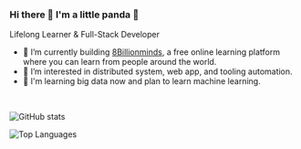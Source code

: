 ### Hi there 👋 I'm a little panda 🐼

Lifelong Learner & Full-Stack Developer

- 🤖 I’m currently building [8Billionminds](https://www.facebook.com/8billionminds/), a free online learning platform where you can learn from people around the world.
- 🤔 I’m interested in distributed system, web app, and tooling automation.
- 🔭 I'm learning big data now and plan to learn machine learning.

&nbsp;
&nbsp;

![GitHub stats](https://github-readme-stats.vercel.app/api?username=cutePanda123&hide=issues&show_icons=true&hide_border=true&custom_title=GitHub%20Stats)

![Top Languages](https://github-readme-stats.vercel.app/api/top-langs/?username=cutePanda123&layout=compact&hide_border=true)
